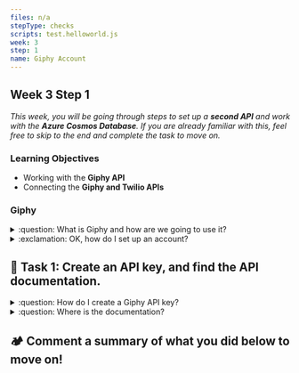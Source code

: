 ```yaml
---
files: n/a
stepType: checks
scripts: test.helloworld.js
week: 3
step: 1
name: Giphy Account
---
```


## Week 3 Step 1

*This week, you will be going through steps to set up a **second API** and work with the **Azure Cosmos Database**. If you are already familiar with this, feel free to skip to the end and complete the task to move on.*

### Learning Objectives
* Working with the **Giphy API**
* Connecting the **Giphy and Twilio APIs**

### Giphy

<details>
<summary>:question: What is Giphy and how are we going to use it?</summary>
</br>

Giphy is a **database** for finding and sharing animated GIFs. We are going to use their API. An Azure HTTP trigger function (the same function that calls the Twilio API) will call the Giphy API using the **emotion data** we recieved. The Giphy API will find a GIF that matches the dominant emotion of the subject in the analyzed picture.

_This GIF will then be sent to the user with the Twillio API._

<br><br/>
</details>

<details>
<summary>:exclamation: OK, how do I set up an account?</summary>
</br>

To set up an account, go to: https://giphy.com/join and enter an **email address, username,** and **password**.

<img width="431" alt="Screen Shot 2021-04-15 at 5 47 45 PM" src="https://user-images.githubusercontent.com/70852990/114942675-e431c900-9e12-11eb-93b4-15caed2d7852.png">

<br><br/>
</details>

## **:pencil: Task 1: Create an API key, and find the API documentation.**

<details>
<summary>:question: How do I create a Giphy API key?</summary>
</br>
To create an **API key**, go to: https://developers.giphy.com/dashboard/ and click Create an App. Select API, **not** SDK! Then, enter the required information. Finally, click Create App, and your key should be given!
</details>

<details>
<summary>:question: Where is the documentation?</summary>
</br>

To find the **documentation**, go to: https://developers.giphy.com/docs/api/endpoint#translate. The link (for gifs) that is listed there is the **endpoint** we will be using in this project.

<br><br/>
</details>

## **:camping: Comment a summary of what you did below to move on!**
